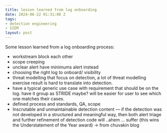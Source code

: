 ```yaml
---
title: lesson learned from log onboarding
date: 2024-06-22 01:31:00 Z
tags:
- detection engineering
- SIEM
layout: post
---
```


Some lesson learned from a log onboarding process:
* workstream block each other
* scope creeping
* unclear alert have minimums alert instead
* choosing the right log to onboard/ visibility
* threat modelling that focus on detection, a lot of threat modelling exercise result is hard to translate into detection.
* have a typical generic use case with requirement that should be on the log. have it group as STRIDE maybe? will be easier for user to see which one matches their cases.
* defined process and standards, QA, scope
* Inscrutable and unmaintainable detection content — if the detection was not developed in a structured and meaningful way, then both alert triage and further refinement of detection code will ..ahem … suffer (this wins the Understatement of the Year award) -> from chuvakin blog 